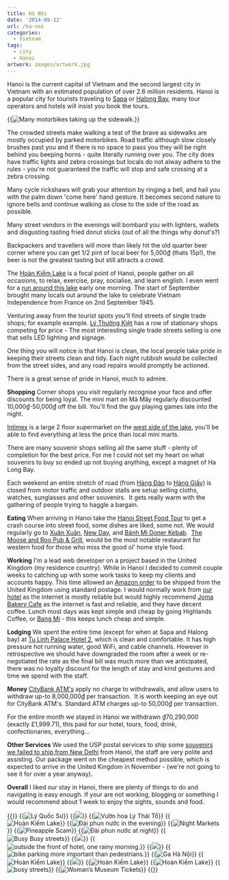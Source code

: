 ```yaml
---
title: Hà Nội
date: '2014-09-12'
url: /ha-noi
categories:
  - Vietnam
tags:
  - city
  - Hanoi
artwork: images/artwork.jpg
---
```


Hanoi is the current capital of Vietnam and the second largest city in Vietnam with an estimated population of over 2.6 million residents. Hanoi is a popular city for tourists traveling to [Sapa](http://gonetraveling.me/2014/08/sa-pa/ "Sa Pa") or [Halong Bay](http://gonetraveling.me/2014/08/ha-long-bay/ "Hạ Long Bay & Bái Tử Long Bay"), many tour operators and hotels will insist you book the tours.

{{<img src="images/IMG_20140811_151043-1024x583.jpg" title="Many motorbikes taking up the sidewalk.">}}

The crowded streets make walking a test of the brave as sidewalks are mostly occupied by parked motorbikes. Road traffic although slow closely brushes past you and if there is no space to pass you they will be right behind you beeping horns - quite literally running over you. The city does have traffic lights and zebra crossings but locals do not alway adhere to the rules - you're not guaranteed the traffic will stop and safe crossing at a zebra crossing.

Many cycle rickshaws will grab your attention by ringing a bell, and hail you with the palm down 'come here' hand gesture. It becomes second nature to ignore bells and continue walking as close to the side of the road as possible.

Many street vendors in the evenings will bombard you with lighters, wallets and disgusting tasting fried donut sticks (out of all the things why donut's?)

Backpackers and travellers will more than likely hit the old quarter beer corner where you can get 1/2 pint of local beer for 5,000₫ (thats 15p!), the beer is not the greatest tasting but still attracts a crowd.

The [Hoàn Kiếm Lake](https://www.google.com/maps/place/Hoan+Kiem+lake,+Ho%C3%A0n+Ki%E1%BA%BFm+District,+Hanoi,+Vietnam "Hoàn Kiếm Lake on Google Maps") is a focal point of Hanoi, people gather on all occasions, to relax, exercise, pray, socialise, and learn english. I even went for a [run around this lake](http://runkeeper.com/activity?userId=111806&trip=412669340 "RunKeeper Activity") early one morning. The start of September brought many locals out around the lake to celebrate Vietnam Independence from France on 2nd September 1945.

Venturing away from the tourist spots you'll find streets of single trade shops; for example example. [Lý Thường Kiệt](https://www.google.com/maps/place/L%C3%BD+Th%C6%B0%E1%BB%9Dng+Ki%E1%BB%87t,+Ho%C3%A0n+Ki%E1%BA%BFm,+H%C3%A0+N%E1%BB%99i,+Vietnam/@21.0235326,105.8500159,17z/data=!3m1!4b1!4m2!3m1!1s0x3135ab9374be085d:0x8ad98efdf21cf664 "Lý Thường Kiệt on Google Maps") has a row of stationary shops competing for price - The most interesting single trade streets selling is one that sells LED lighting and signage.

One thing you will notice is that Hanoi is clean, the local people take pride in keeping their streets clean and tidy. Each night rubbish would be collected from the street sides, and any road repairs would promptly be actioned.

There is a great sense of pride in Hanoi, much to admire.

**Shopping** Corner shops you visit regularly recognise your face and offer discounts for being loyal. The mini mart on Mã Mây regularly discounted 10,000₫-50,000₫ off the bill. You'll find the guy playing games late into the night.

[Intimex](http://www.intimexco.com/eng/?act=content&pid=4&cid=12) is a large 2 floor supermarket on the [west side of the lake](https://www.google.com/maps/search/Intimex,+23+L%C3%AA+Th%C3%A1i+T%E1%BB%95,+Ho%C3%A0n+Ki%E1%BA%BFm,+H%C3%A0+N%E1%BB%99i,+Vietnam/@21.0280588,105.8512401,16z/data=!3m1!4b1 "on Google Maps"), you'll be able to find everything at less the price than local mini marts.

There are many souvenir shops selling all the same stuff - plenty of completion for the best price. For me I could not set my heart on what souvenirs to buy so ended up not buying anything, except a magnet of Ha Long Bay.

Each weekend an entire stretch of road (from [Hàng Đào](https://www.google.com/maps/place/H%C3%A0ng+%C4%90%C3%A0o,+Ho%C3%A0n+Ki%E1%BA%BFm,+H%C3%A0+N%E1%BB%99i,+Vietnam/@21.0341209,105.8501575,17z/data=!3m1!4b1!4m2!3m1!1s0x3135abbf1a49e6b1:0x80450f404dd7dfec) to [Hàng Giấy](https://www.google.com/maps/place/H%C3%A0ng+Gi%E1%BA%A5y,+%C4%90%E1%BB%93ng+Xu%C3%A2n,+Ho%C3%A0n+Ki%E1%BA%BFm,+H%C3%A0+N%E1%BB%99i,+Vietnam/@21.0382704,105.848638,17z/data=!3m1!4b1!4m2!3m1!1s0x3135abb99fc84f1d:0x5fe6189791ca14cb)) is closed from motor traffic and outdoor stalls are setup selling cloths, watches, sunglasses and other souvenirs.  It gets really warm with the gathering of people trying to haggle a bargain.

**Eating** When arriving in Hanoi take the [Hanoi Street Food Tour](http://gonetraveling.me/2014/08/hanoi-street-food-tour/ "Hanoi Street Food Tour") to get a crash course into street food, some dishes are liked, some not. We would regularly go to [Xuân Xuân](http://gonetraveling.me/2014/09/bo-nuong-xuan-xuan-47-ma-may/ "Bò Nướng Xuân Xuân 47 Mã Mây"), [New Day](http://gonetraveling.me/2014/09/new-day-restaurant/ "New Day Restaurant"), and [Bánh Mì Doner Kebab](http://gonetraveling.me/2014/09/banh-mi-doner-kebab-hang-bac/ "Bánh Mì Doner Kebab Hàng Bạc").  [The Moose and Roo Pub & Grill](http://gonetraveling.me/2014/09/the-moose-and-roo-pub-grill/ "The Moose and Roo Pub & Grill"), would be the most notable restaurant for western food for those who miss the good ol' home style food.

**Working** I'm a lead web developer on a project based in the United Kingdom (my residence country). While in Hanoi I decided to commit couple weeks to catching up with some work tasks to keep my clients and accounts happy. This time allowed an [Amazon order](http://gonetraveling.me/2014/09/it-arrived/ "It arrived!") to be shipped from the United Kingdom using standard postage. I would normally work from [our hotel](http://gonetraveling.me/2014/09/tu-linh-palace-hotel-2/ "review of Tu Linh Palace Hotel 2") as the internet is mostly reliable but would highly recommend [Joma Bakery Cafe](http://gonetraveling.me/2014/09/joma-bakery-cafe/ "Joma Bakery Cafe") as the internet is fast and reliable, and they have decent coffee. Lunch most days was kept simple and cheap by going Highlands Coffee, or [Bang Mi](http://gonetraveling.me/2014/09/banh-mi-doner-kebab-hang-bac/ "Bánh Mì Doner Kebab Hàng Bạc") - this keeps lunch cheap and simple.

**Lodging** We spent the entire time (except for when at Sapa and Halong bay) at [Tu Linh Palace Hotel 2](http://gonetraveling.me/2014/09/tu-linh-palace-hotel-2/ "Tu Linh Palace Hotel 2"), which is clean and comfortable. It has high pressure hot running water, good WiFi, and cable channels. However in retrospective we should have downgraded the room after a week or re-negotiated the rate as the final bill was much more than we anticipated, there was no loyalty discount for the length of stay and kind gestures and time we spend with the staff.

**Money** [CityBank ATM's](http://www.citibank.com/locations "CitiBank ATM's on Google Maps") apply no charge to withdrawals, and allow users to withdraw up-to 8,000,000₫ per transaction.  It is worth keeping an eye out for CityBank ATM's. Standard ATM charges up-to 50,000₫ per transaction.

For the entire month we stayed in Hanoi we withdrawn ₫70,290,000 (exactly £1,999.71), this paid for our hotel, tours, food, drink, confectionaries, everything...

**Other Services** We used the USP postal services to ship some [souvenirs we failed to ship from New Delhi](http://gonetraveling.me/2014/08/shipping-from-india/ "Shipping from India") from Hanoi, the staff are very polite and assisting. Our package went on the cheapest method possible, which is expected to arrive in the United Kingdom in November - (we're not going to see it for over a year anyway).

**Overall** I liked our stay in Hanoi, there are plenty of things to do and navigating is easy enough. If your are not working, blogging or something I would recommend about 1 week to enjoy the sights, sounds and food.


{{<gallery>}}
  {{<img src="images/IMG_4811-EFFECTS.jpg" title="Lý Quốc Sư">}}
  {{<img src="images/IMG_4182-EFFECTS.jpg" oriantation="portrait">}}
  {{<img src="images/IMG_4180.jpg" title="Vườn hoa Lý Thái Tổ">}}
  {{<img src="images/IMG_4143-MOTION.gif" title="Hoàn Kiếm Lake">}}
  {{<img src="images/IMG_4202.jpg" title="Đài phun nước in the evening">}}
  {{<img src="images/IMG_4210.jpg" title="Night Markets">}}
  {{<img src="images/DSC00640.jpg" title="Pineapple Scam">}}
  {{<img src="images/PANO_20140816_191219.jpg" title="Đài phun nước at night">}}
  {{<img src="images/IMG_20140906_204525.jpg" title="Busy Busy streets">}}
  {{<img src="images/IMG_20140830_210737.jpg">}}
  {{<img src="images/PANO_20140813_092450.jpg" title="outside the front of hotel, one rainy morning.">}}
  {{<img src="images/IMG_4280.jpg">}}
  {{<img src="images/IMG_20140811_151043.jpg" title="bike parking more important than pedestrians. ">}}
  {{<img src="images/IMG_20140913_054131-EFFECTS.jpg" title="Ga Hà Nội">}}
  {{<img src="images/PANO_20140813_070153.jpg" title="Hoàn Kiếm Lake">}}
  {{<img src="images/DSC00587.jpg" oriantation="portrait">}}
  {{<img src="images/IMG_20140811_142358.jpg" title="Hoàn Kiếm Lake">}}
  {{<img src="images/DSC00584.jpg" title="Hoàn Kiếm Lake">}}
  {{<img src="images/IMG_4195.jpg" title="busy streets ">}}
  {{<img src="images/IMG_4191.jpg" title="Woman&#8217;s Museum Tickets">}}
{{</gallery>}}
